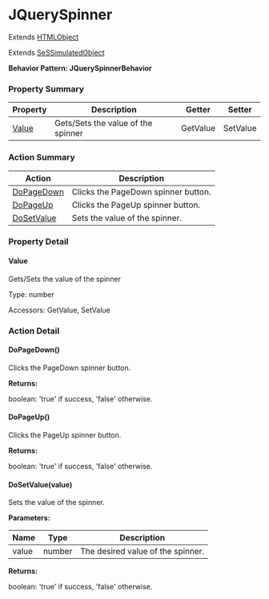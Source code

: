 # JQuerySpinner

Extends [HTMLObject](HTMLObject.md)

Extends [SeSSimulatedObject](SeSSimulatedObject.md)





**Behavior Pattern: JQuerySpinnerBehavior**


<!-- ============================== property summary ========================== -->

	

### Property Summary

| **Property** | **Description** | **Getter** | **Setter** |
| ------------ | --------------- | ---------- | ---------- |
| [Value](#Value) | Gets/Sets the value of the spinner | GetValue | SetValue |



	
<!-- ============================== action summary ========================== -->



### Action Summary

|  **Action** | **Description** | 
| ----------- | --------------- |
|	[DoPageDown](#DoPageDown) | Clicks the PageDown spinner button. |
|	[DoPageUp](#DoPageUp) | Clicks the PageUp spinner button. |
|	[DoSetValue](#DoSetValue) | Sets the value of the spinner. |




<!-- ============================== property detail ========================== -->
	
### Property Detail
		
<a name="Value"></a>
#### Value


Gets/Sets the value of the spinner

			
	
			
Type: number
			
			
Accessors: GetValue, SetValue
			
		
	
	
<!-- ============================== action detail ========================== -->
	
### Action Detail
		
<a name="DoPageDown"></a>    
#### DoPageDown()

Clicks the PageDown spinner button.




**Returns:**

boolean: 'true' if success, 'false' otherwise.



<a name="see.also.jqueryspinner.dopagedown"></a>

<a name="DoPageUp"></a>    
#### DoPageUp()

Clicks the PageUp spinner button.




**Returns:**

boolean: 'true' if success, 'false' otherwise.



<a name="see.also.jqueryspinner.dopageup"></a>

<a name="DoSetValue"></a>    
#### DoSetValue(value)

Sets the value of the spinner.


**Parameters:**

|	**Name** | **Type** | **Description** |
| ---------- | -------- | --------------- |
| value | number |	The desired value of the spinner. |




**Returns:**

boolean: 'true' if success, 'false' otherwise.



<a name="see.also.jqueryspinner.dosetvalue"></a>

	

